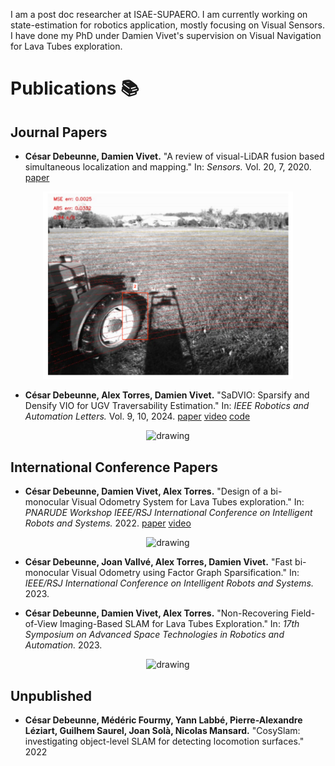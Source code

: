 I am a post doc researcher at ISAE-SUPAERO. I am currently working on state-estimation for robotics application, mostly focusing on Visual Sensors. I have done my PhD under Damien Vivet's supervision on Visual Navigation for Lava Tubes exploration. 

# Publications 📚

## Journal Papers

- **César Debeunne, Damien Vivet.** "A review of visual-LiDAR fusion based simultaneous localization and mapping." In: *Sensors.* Vol. 20, 7, 2020. [paper](https://www.mdpi.com/1424-8220/20/7/2068)
<p align='center'>
    <img src="./doc/review.png" alt="drawing" width="400"/>
</p>

- **César Debeunne, Alex Torres, Damien Vivet.** "SaDVIO: Sparsify and Densify VIO for UGV Traversability Estimation." In: *IEEE Robotics and Automation Letters.* Vol. 9, 10, 2024. [paper](https://hal.science/hal-04639114/) [video](https://www.youtube.com/watch?v=hTFDDV5-x-E) [code](https://github.com/ISAE-PNX/SaDVIO)
<p align='center'>
    <img src="./doc/sadvio.gif" alt="drawing" width="400"/>
</p>

## International Conference Papers

- **César Debeunne, Damien Vivet, Alex Torres.** "Design of a bi-monocular Visual Odometry System for Lava Tubes exploration." In: *PNARUDE Workshop IEEE/RSJ International Conference on Intelligent Robots and Systems.* 2022. [paper](https://hal.science/hal-03765955/file/WorkshopPNARUDE_debeunne_v2.pdf) [video](https://www.youtube.com/watch?v=HrWcfajexco)
<p align='center'>
    <img src="./doc/design.gif" alt="drawing" width="400"/>
</p>

- **César Debeunne, Joan Vallvé, Alex Torres, Damien Vivet.** "Fast bi-monocular Visual Odometry using Factor Graph Sparsification." In: *IEEE/RSJ International Conference on Intelligent Robots and Systems.* 2023.

- **César Debeunne, Damien Vivet, Alex Torres.** "Non-Recovering Field-of-View Imaging-Based SLAM for Lava Tubes Exploration." In: *17th Symposium on Advanced Space Technologies in Robotics and Automation.* 2023.
<p align='center'>
    <img src="./doc/nofov.gif" alt="drawing" width="400"/>
</p>

## Unpublished

- **César Debeunne, Médéric Fourmy, Yann Labbé, Pierre-Alexandre Léziart, Guilhem Saurel, Joan Solà, Nicolas Mansard.** "CosySlam: investigating object-level SLAM for detecting locomotion surfaces." 2022
